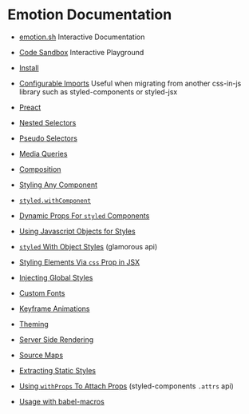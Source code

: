 # Emotion Documentation

- [emotion.sh](https://emotion.sh) Interactive Documentation
- [Code Sandbox](https://codesandbox.io/s/pk1qjqpw67) Interactive Playground

- [Install](https://github.com/emotion-js/emotion/tree/master/docs/install.md)
- [Configurable Imports](https://github.com/emotion-js/emotion/tree/master/docs/configurable-imports.md) Useful when migrating from another css-in-js library such as styled-components or styled-jsx
- [Preact](https://github.com/emotion-js/emotion/tree/master/docs/preact.md)
- [Nested Selectors](https://github.com/emotion-js/emotion/tree/master/docs/nested.md)
- [Pseudo Selectors ](https://github.com/emotion-js/emotion/tree/master/docs/pseudo.md)
- [Media Queries](https://github.com/emotion-js/emotion/tree/master/docs/media.md)
- [Composition](https://github.com/emotion-js/emotion/tree/master/docs/composition.md)
- [Styling Any Component](https://github.com/emotion-js/emotion/tree/master/docs/styling-any-component.md)
- [`styled.withComponent`](https://github.com/emotion-js/emotion/tree/master/docs/styled-with-component.md)
- [Dynamic Props For `styled` Components](https://github.com/emotion-js/emotion/tree/master/docs/props.md)
- [Using Javascript Objects for Styles](https://github.com/emotion-js/emotion/tree/master/docs/objects.md)
- [`styled` With Object Styles](https://github.com/emotion-js/emotion/tree/master/docs/styled-with-object.md) (glamorous api)
- [Styling Elements Via `css` Prop in JSX](https://github.com/emotion-js/emotion/tree/master/docs/css-prop.md)
- [Injecting Global Styles](https://github.com/emotion-js/emotion/tree/master/docs/inject-global.md)
- [Custom Fonts](https://github.com/emotion-js/emotion/tree/master/docs/font-face.md)
- [Keyframe Animations](https://github.com/emotion-js/emotion/tree/master/docs/keyframes.md)
- [Theming](https://github.com/emotion-js/emotion/tree/master/docs/theming.md)
- [Server Side Rendering](https://github.com/emotion-js/emotion/tree/master/docs/ssr.md)
- [Source Maps](https://github.com/emotion-js/emotion/tree/master/docs/source-maps.md)
- [Extracting Static Styles](https://github.com/emotion-js/emotion/tree/master/docs/extract-static.md)
- [Using `withProps` To Attach Props](https://github.com/emotion-js/emotion/tree/master/docs/with-props.md) (styled-components `.attrs` api)
- [Usage with babel-macros](https://github.com/tkh44/emotion/tree/master/docs/babel-macros.md)
